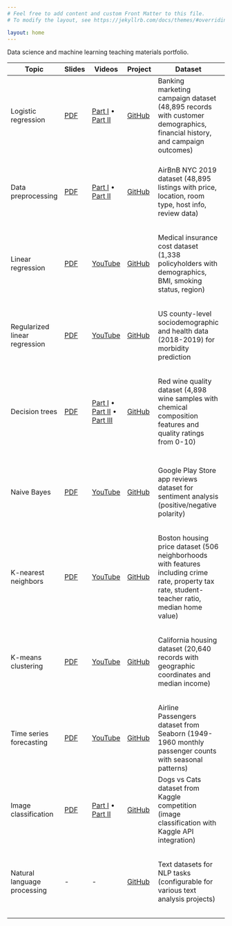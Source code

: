 ```yaml
---
# Feel free to add content and custom Front Matter to this file.
# To modify the layout, see https://jekyllrb.com/docs/themes/#overriding-theme-defaults

layout: home
---
```


Data science and machine learning teaching materials portfolio.

| Topic | Slides | Videos | Project | Dataset | Tools/Libraries | Learning Goals |
|-------|--------|--------|---------|---------|----------------|----------------|
| Logistic regression | [PDF](slides/15-intro_to_ML-logistic_regression.pdf) | [Part I](https://youtu.be/vdCOt6sx6OQ?si=8ZzY3eEhXjovjAKG) • [Part II](https://youtu.be/1E2v33ZJ5HY?si=6IcjKWLUFNCqmcws) | [GitHub](https://github.com/gperdrizet/logistic-regression) | Banking marketing campaign dataset (48,895 records with customer demographics, financial history, and campaign outcomes) | Python, pandas, scikit-learn, matplotlib, seaborn, numpy | Binary classification, sigmoid function, baseline models, hyperparameter optimization with GridSearchCV, confusion matrix analysis, threshold tuning |
| Data preprocessing | [PDF](slides/17-EDA.pdf) | [Part I](https://youtu.be/28oflJeJMqI?si=4fKv8NjJo_rFm8DG) • [Part II](https://youtu.be/cQxeS6ZXxzs?si=1RyCOK2orwGEu_kU) | [GitHub](https://github.com/gperdrizet/data-preprocessing) | AirBnB NYC 2019 dataset (48,895 listings with price, location, room type, host info, review data) | Python, pandas, numpy, matplotlib, seaborn, scikit-learn, scipy | Data cleaning, statistical analysis, feature relationships with Chi-squared and Kruskal-Wallis tests, missing value imputation, categorical encoding, Box-Cox transformation |
| Linear regression | [PDF](slides/19-linear_regression.pdf) | [YouTube](https://youtu.be/HvAni4pZ5-g?si=TEXJrDvbelkTJIYl) | [GitHub](https://github.com/gperdrizet/linear-regression) | Medical insurance cost dataset (1,338 policyholders with demographics, BMI, smoking status, region) | Python, pandas, numpy, scikit-learn, matplotlib, seaborn | Linear relationships, least squares estimation, feature engineering, polynomial features, model evaluation metrics, class imbalance with over-sampling |
| Regularized linear regression | [PDF](slides/19-linear_regression.pdf) | [YouTube](https://youtu.be/HvAni4pZ5-g?si=TEXJrDvbelkTJIYl) | [GitHub](https://github.com/gperdrizet/regularized-linear-regression) | US county-level sociodemographic and health data (2018-2019) for morbidity prediction | Python, pandas, numpy, scikit-learn, matplotlib, seaborn | Ridge and Lasso regression (L1/L2 regularization), overfitting prevention, hyperparameter tuning, polynomial feature engineering, bias-variance tradeoff |
| Decision trees | [PDF](slides/21-decision_trees.pdf) | [Part I](https://youtu.be/YjkMOjdJiQI?si=q3CYZk7zM5MIcUhX) • [Part II](https://youtu.be/zILRAjkr7SU?si=hbBLTHpKgdGKZcvN) • [Part III](https://youtu.be/0onoMLVzKWE?si=pHhTKM5vl9nRTBZj) | [GitHub](https://github.com/gperdrizet/decision-trees) | Red wine quality dataset (4,898 wine samples with chemical composition features and quality ratings from 0-10) | Python, pandas, scikit-learn, matplotlib, graphviz | Information gain, entropy, decision tree construction, pruning techniques, overfitting mitigation, feature importance, tree visualization, hyperparameter optimization |
| Naive Bayes | [PDF](slides/23-naive_Bayes.pdf) | [YouTube](https://youtu.be/hWGyUHFztiA?si=Nu-he-7r0kT3pmxh) | [GitHub](https://github.com/gperdrizet/naive-bayes) | Google Play Store app reviews dataset for sentiment analysis (positive/negative polarity) | Python, pandas, numpy, scikit-learn, NLTK, matplotlib, seaborn, scipy | Text preprocessing with lemmatization, multiple Naive Bayes variants comparison, dimensionality reduction with PCA and Feature Agglomeration, cross-validation, NLP techniques |
| K-nearest neighbors | [PDF](slides/13-KNN.pdf) | [YouTube](https://youtu.be/zQe6WRLFYkE?si=qXzd8Y8e2qTdoWKe) | [GitHub](https://github.com/gperdrizet/k-nearest-neighbors) | Boston housing price dataset (506 neighborhoods with features including crime rate, property tax rate, student-teacher ratio, median home value) | Python, pandas, numpy, scikit-learn, matplotlib | Distance metrics (Euclidean, Manhattan), k-value selection, nearest neighbor voting, model performance evaluation with classification/regression metrics, computational complexity considerations |
| K-means clustering | [PDF](slides/25-unsupervised_learning.pdf) | [YouTube](https://youtu.be/szy8kSvOxSI?si=BM_qFisqGCpZ5xgX) | [GitHub](https://github.com/gperdrizet/k-means) | California housing dataset (20,640 records with geographic coordinates and median income) | Python, pandas, scikit-learn, numpy, matplotlib, seaborn, plotly | Unsupervised learning, clustering algorithms for market segmentation, geographic data visualization, supervised classification for cluster prediction, 2D and 3D visualization |
| Time series forecasting | [PDF](slides/26-time_series_forecasting.pdf) | [YouTube](https://youtu.be/I2NOt6HUMp4?si=zyzKRrIrR3SQmJrM) | [GitHub](https://github.com/gperdrizet/time-series) | Airline Passengers dataset from Seaborn (1949-1960 monthly passenger counts with seasonal patterns) | Python, pandas, numpy, matplotlib, seaborn, scikit-learn, pmdarima, statsmodels, scipy | Time series analysis, stationarity testing, baseline models, ARIMA modeling with auto_arima, TimeSeriesSplit validation, trend and seasonality analysis |
| Image classification | [PDF](slides/27-deep_learning_partI.pdf) | [Part I](https://youtu.be/Ml5LepY-Uk4?si=XTAe7FhfW1o0zHJb) • [Part II](slides/28-deep_learning_partII.pdf) | [GitHub](https://github.com/gperdrizet/image-classification) | Dogs vs Cats dataset from Kaggle competition (image classification with Kaggle API integration) | Python, TensorFlow/Keras, numpy, matplotlib, kaggle API, PIL/OpenCV | Convolutional Neural Networks, deep learning, image preprocessing, model training with GPU, Kaggle API usage, binary image classification |
| Natural language processing | - | - | [GitHub](https://github.com/gperdrizet/natural-language-processing) | Text datasets for NLP tasks (configurable for various text analysis projects) | Python, pandas, numpy, scikit-learn, matplotlib, seaborn, NLTK, spaCy | Text preprocessing, tokenization, TF-IDF vectorization, sentiment analysis, word embeddings, NLP pipeline development, text classification techniques |